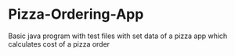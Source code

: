 # Pizza-Ordering-App

Basic java program with test files with set data of a pizza app which calculates cost of a pizza order
